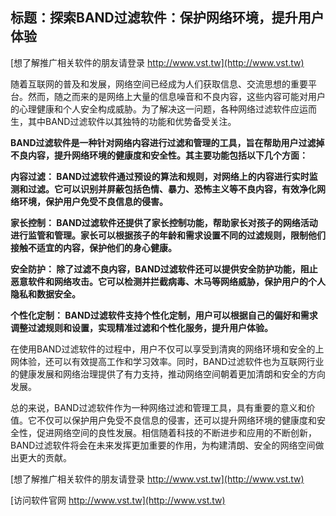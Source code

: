 ## **标题：探索BAND过滤软件：保护网络环境，提升用户体验**

[想了解推广相关软件的朋友请登录 http://www.vst.tw](http://www.vst.tw)

随着互联网的普及和发展，网络空间已经成为人们获取信息、交流思想的重要平台。然而，随之而来的是网络上大量的信息噪音和不良内容，这些内容可能对用户的心理健康和个人安全构成威胁。为了解决这一问题，各种网络过滤软件应运而生，其中BAND过滤软件以其独特的功能和优势备受关注。

**BAND过滤软件是一种针对网络内容进行过滤和管理的工具，旨在帮助用户过滤掉不良内容，提升网络环境的健康度和安全性。其主要功能包括以下几个方面：**

**内容过滤： BAND过滤软件通过预设的算法和规则，对网络上的内容进行实时监测和过滤。它可以识别并屏蔽包括色情、暴力、恐怖主义等不良内容，有效净化网络环境，保护用户免受不良信息的侵害。**

**家长控制： BAND过滤软件还提供了家长控制功能，帮助家长对孩子的网络活动进行监管和管理。家长可以根据孩子的年龄和需求设置不同的过滤规则，限制他们接触不适宜的内容，保护他们的身心健康。**

**安全防护： 除了过滤不良内容，BAND过滤软件还可以提供安全防护功能，阻止恶意软件和网络攻击。它可以检测并拦截病毒、木马等网络威胁，保护用户的个人隐私和数据安全。**

**个性化定制： BAND过滤软件支持个性化定制，用户可以根据自己的偏好和需求调整过滤规则和设置，实现精准过滤和个性化服务，提升用户体验。**

在使用BAND过滤软件的过程中，用户不仅可以享受到清爽的网络环境和安全的上网体验，还可以有效提高工作和学习效率。同时，BAND过滤软件也为互联网行业的健康发展和网络治理提供了有力支持，推动网络空间朝着更加清朗和安全的方向发展。

总的来说，BAND过滤软件作为一种网络过滤和管理工具，具有重要的意义和价值。它不仅可以保护用户免受不良信息的侵害，还可以提升网络环境的健康度和安全性，促进网络空间的良性发展。相信随着科技的不断进步和应用的不断创新，BAND过滤软件将会在未来发挥更加重要的作用，为构建清朗、安全的网络空间做出更大的贡献。

[想了解推广相关软件的朋友请登录 http://www.vst.tw](http://www.vst.tw)


[访问软件官网 http://www.vst.tw](http://www.vst.tw)
